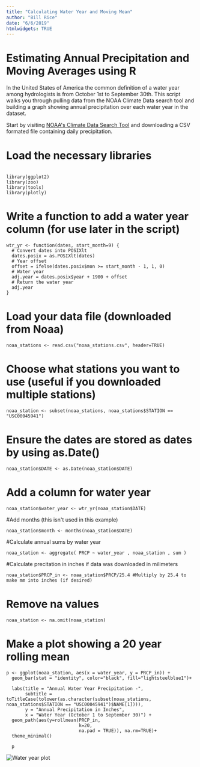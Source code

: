 ```yaml
---
title: "Calculating Water Year and Moving Mean"
author: "Bill Rice"
date: "6/6/2019"
htmlwidgets: TRUE
---
```


# Estimating Annual Precipitation and Moving Averages using R

In the United States of America the common definition of a water year among hydrologists is from October 1st to September 30th. This script walks you through pulling data from the NOAA Climate Data search tool and building a graph showing annual precipitation over each water year in the dataset.

Start by visiting [NOAA's Climate Data Search Tool](https://www.ncdc.noaa.gov/cdo-web/search?datasetid=GHCND) and downloading a CSV formated file containing daily precipitation.


# Load the necessary libraries

```{r}

library(ggplot2)
library(zoo)
library(tools)
library(plotly)

```

# Write a function to add a water year column (for use later in the script)

```{r}
wtr_yr <- function(dates, start_month=9) {
  # Convert dates into POSIXlt
  dates.posix = as.POSIXlt(dates)
  # Year offset
  offset = ifelse(dates.posix$mon >= start_month - 1, 1, 0)
  # Water year
  adj.year = dates.posix$year + 1900 + offset
  # Return the water year
  adj.year
}
```

# Load your data file (downloaded from Noaa)

```{r}
noaa_stations <- read.csv("noaa_stations.csv", header=TRUE)
```

# Choose what stations you want to use (useful if you downloaded multiple stations)

```{r}
noaa_station <- subset(noaa_stations, noaa_stations$STATION == "USC00045941")
```

# Ensure the dates are stored as dates by using as.Date()

```{r}
noaa_station$DATE <- as.Date(noaa_station$DATE)
```

# Add a column for water year 
```{r}
noaa_station$water_year <- wtr_yr(noaa_station$DATE)
```

#Add months (this isn't used in this example)

```{r}
noaa_station$month <- months(noaa_station$DATE)
```

#Calculate annual sums by water year

```{r}
noaa_station <- aggregate( PRCP ~ water_year , noaa_station , sum )
```

#Calculate precitation in inches if data was downloaded in milimeters

```{r}
noaa_station$PRCP_in <- noaa_station$PRCP/25.4 #Multiply by 25.4 to make mm into inches (if desired)
```

# Remove na values

```{r}
noaa_station <- na.omit(noaa_station)
```

# Make a plot showing a 20 year rolling mean

```{r}
p <- ggplot(noaa_station, aes(x = water_year, y = PRCP_in)) +
  geom_bar(stat = "identity", color="black", fill="lightsteelblue1")+
  
  labs(title = "Annual Water Year Precipitation -",
       subtitle = toTitleCase(tolower(as.character(subset(noaa_stations, noaa_stations$STATION == "USC00045941")$NAME[1]))),
       y = "Annual Precipitation in Inches",
       x = "Water Year (October 1 to September 30)") + 
  geom_path(aes(y=rollmean(PRCP_in, 
                           k=20, 
                           na.pad = TRUE)), na.rm=TRUE)+
  theme_minimal()
  
  p

```

![Water year plot](https://github.com/wcrice/wcrice.github.io/raw/master/_posts/water-year-plot.png)
